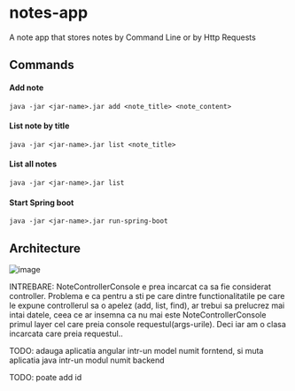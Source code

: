 # notes-app

A note app that stores notes by Command Line or by Http Requests

## Commands

#### Add note
```shell
java -jar <jar-name>.jar add <note_title> <note_content>
```
#### List note by title
```shell
java -jar <jar-name>.jar list <note_title>
```
#### List all notes
```shell
java -jar <jar-name>.jar list
```
#### Start Spring boot
```shell
java -jar <jar-name>.jar run-spring-boot
```


## Architecture

![image](https://user-images.githubusercontent.com/111562058/186026901-c6a42e5d-6e32-4ac9-ba28-5734883b280c.png)


INTREBARE: NoteControllerConsole e prea incarcat ca sa fie considerat controller. Problema e ca pentru a sti pe care dintre functionalitatile pe care le expune controllerul sa o apelez (add, list, find), ar trebui sa prelucrez mai intai datele, ceea ce ar insemna ca nu mai este NoteControllerConsole primul layer cel care preia console requestul(args-urile). Deci iar am o clasa incarcata care preia requestul..

TODO: adauga aplicatia angular intr-un model numit forntend, si muta aplicatia java intr-un modul numit backend

TODO: poate add id
